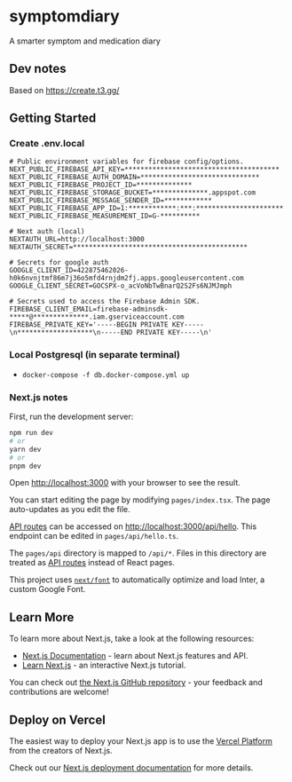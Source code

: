 # symptomdiary
A smarter symptom and medication diary

## Dev notes
Based on https://create.t3.gg/

## Getting Started

### Create .env.local
```
# Public environment variables for firebase config/options.
NEXT_PUBLIC_FIREBASE_API_KEY=***************************************
NEXT_PUBLIC_FIREBASE_AUTH_DOMAIN=******************************
NEXT_PUBLIC_FIREBASE_PROJECT_ID=**************
NEXT_PUBLIC_FIREBASE_STORAGE_BUCKET=**************.appspot.com
NEXT_PUBLIC_FIREBASE_MESSAGE_SENDER_ID=************
NEXT_PUBLIC_FIREBASE_APP_ID=1:************:***:**********************
NEXT_PUBLIC_FIREBASE_MEASUREMENT_ID=G-**********

# Next auth (local)
NEXTAUTH_URL=http://localhost:3000
NEXTAUTH_SECRET=********************************************

# Secrets for google auth
GOOGLE_CLIENT_ID=422875462026-h0k6nvnjtmf86m7j36o5mfd4rnjdm2fj.apps.googleusercontent.com
GOOGLE_CLIENT_SECRET=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

# Secrets used to access the Firebase Admin SDK.
FIREBASE_CLIENT_EMAIL=firebase-adminsdk-*****@**************.iam.gserviceaccount.com
FIREBASE_PRIVATE_KEY='-----BEGIN PRIVATE KEY-----\n*******************\n-----END PRIVATE KEY-----\n'
```

### Local Postgresql (in separate terminal)
- `docker-compose -f db.docker-compose.yml up`

### Next.js notes
First, run the development server:

```bash
npm run dev
# or
yarn dev
# or
pnpm dev
```

Open [http://localhost:3000](http://localhost:3000) with your browser to see the result.

You can start editing the page by modifying `pages/index.tsx`. The page auto-updates as you edit the file.

[API routes](https://nextjs.org/docs/api-routes/introduction) can be accessed on [http://localhost:3000/api/hello](http://localhost:3000/api/hello). This endpoint can be edited in `pages/api/hello.ts`.

The `pages/api` directory is mapped to `/api/*`. Files in this directory are treated as [API routes](https://nextjs.org/docs/api-routes/introduction) instead of React pages.

This project uses [`next/font`](https://nextjs.org/docs/basic-features/font-optimization) to automatically optimize and load Inter, a custom Google Font.

## Learn More

To learn more about Next.js, take a look at the following resources:

- [Next.js Documentation](https://nextjs.org/docs) - learn about Next.js features and API.
- [Learn Next.js](https://nextjs.org/learn) - an interactive Next.js tutorial.

You can check out [the Next.js GitHub repository](https://github.com/vercel/next.js/) - your feedback and contributions are welcome!

## Deploy on Vercel

The easiest way to deploy your Next.js app is to use the [Vercel Platform](https://vercel.com/new?utm_medium=default-template&filter=next.js&utm_source=create-next-app&utm_campaign=create-next-app-readme) from the creators of Next.js.

Check out our [Next.js deployment documentation](https://nextjs.org/docs/deployment) for more details.
